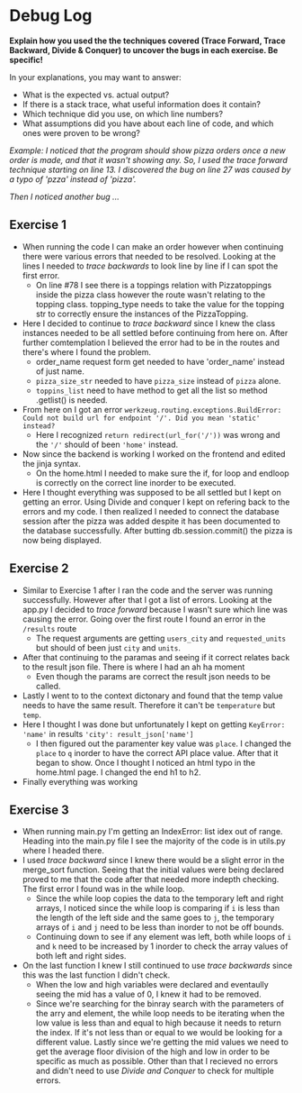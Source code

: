 # Debug Log

**Explain how you used the the techniques covered (Trace Forward, Trace Backward, Divide & Conquer) to uncover the bugs in each exercise. Be specific!**

In your explanations, you may want to answer:

- What is the expected vs. actual output?
- If there is a stack trace, what useful information does it contain?
- Which technique did you use, on which line numbers?
- What assumptions did you have about each line of code, and which ones were proven to be wrong?

_Example: I noticed that the program should show pizza orders once a new order is made, and that it wasn't showing any. So, I used the trace forward technique starting on line 13. I discovered the bug on line 27 was caused by a typo of 'pzza' instead of 'pizza'._

_Then I noticed another bug ..._

## Exercise 1

- When running the code I can make an order however when continuing there were various errors that needed to be resolved. Looking at the lines I needed to *trace backwards* to look line by line if I can spot the first error.
    - On line #78 I see there is a toppings relation with Pizzatoppings inside the pizza class however the route wasn't relating to the topping class. topping_type needs to take the value for the topping str to correctly ensure the instances of the PizzaTopping.
- Here I decided to continue to *trace backward* since I knew the class instances needed to be all settled before continuing from here on. After further comtemplation I believed the error had to be in the routes and there's where I found the problem.
    - order_name request form get needed to have 'order_name' instead of just name.
    - `pizza_size_str` needed to have `pizza_size` instead of `pizza` alone.
    - `toppins_list` need to have method to get all the list so method .getlist() is needed.
- From here on I got an error `werkzeug.routing.exceptions.BuildError: Could not build url for endpoint '/'. Did you mean 'static' instead?`
    - Here I recognized `return redirect(url_for('/'))` was wrong and the `'/'` should of been `'home'` instead.
- Now since the backend is working I worked on the frontend and edited the jinja syntax.
    - On the home.html I needed to make sure the if, for loop and endloop is correctly on the correct line inorder to be executed. 
- Here I thought everything was supposed to be all settled but I kept on getting an error. Using Divide and conquer I kept on refering back to the errors and my code.
    I then realized I needed to connect the database session after the pizza was added despite it has been documented to the database successfully. After butting db.session.commit() the pizza is now being displayed.

## Exercise 2

- Similar to Exercise 1 after I ran the code and the server was running successfully. However after that I got a list of errors. Looking at the app.py I decided to *trace forward* because I wasn't sure which line was causing the error. Going over the first route I found an error in the `/results` route
    - The request arguments are getting `users_city` and `requested_units` but should of been just `city` and `units`.
- After that continuing to the paramas and seeing if it correct relates back to the result json file. There is where I had an ah ha moment
    - Even though the params are correct the result json needs to be called.
- Lastly I went to to the context dictonary and found that the temp value needs to have the same result. Therefore it can't be `temperature` but `temp`.
- Here I thought I was done but unfortunately I kept on getting `KeyError: 'name'` in results `'city': result_json['name']`
    - I then figured out the paramenter key value was `place`. I changed the `place` to `q` inorder to have the correct API place value. After that it began to show. Once I thought I noticed an html typo in the home.html page. I changed the end h1 to h2.
- Finally everything was working

## Exercise 3

- When running main.py I'm getting an IndexError: list idex out of range. Heading into the main.py file I see the majority of the code is in utils.py where I headed there.
- I used *trace backward* since I knew there would be a slight error in the merge_sort function. Seeing that the initial values were being declared proved to me that the code after that needed more indepth checking. The first error I found was in the while loop.
    - Since the while loop copies the data to the temporary left and right arrays, I noticed since the while loop is comparing if `i` is less than the length of the left side and the same goes to `j`, the temporary arrays of `i` and `j` need to  be less than inorder to not be off bounds.
    - Continuing down to see if any element was left, both while loops of `i` and `k` need to be increased by 1 inorder to check the array values of both left and right sides.
- On the last function I knew I still continued to use *trace backwards* since this was the last function I didn't check.
    - When the low and high variables were declared and eventaully seeing the mid has a value of 0, I knew it had to be removed.
    - Since we're searching for the binray search with the parameters of the arry and element, the while loop needs to be iterating when the low value is less than and equal to high because it needs to return the index. If it's not less than or equal to we would be looking for a different value. Lastly since we're getting the mid values we need to get the average floor division of the high and low in order to be specific as much as possible. Other than that I recieved no errors and didn't need to use *Divide and Conquer* to check for multiple errors.